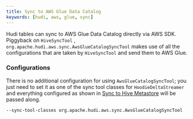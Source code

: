 ```yaml
---
title: Sync to AWS Glue Data Catalog
keywords: [hudi, aws, glue, sync]
---
```


Hudi tables can sync to AWS Glue Data Catalog directly via AWS SDK. Piggyback on `HiveSyncTool`
, `org.apache.hudi.aws.sync.AwsGlueCatalogSyncTool` makes use of all the configurations that are taken by `HiveSyncTool`
and send them to AWS Glue.

### Configurations

There is no additional configuration for using `AwsGlueCatalogSyncTool`; you just need to set it as one of the sync tool
classes for `HoodieDeltaStreamer` and everything configured as shown in [Sync to Hive Metastore](syncing_metastore) will
be passed along.

```shell
--sync-tool-classes org.apache.hudi.aws.sync.AwsGlueCatalogSyncTool
```
